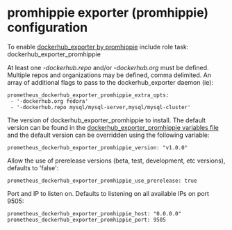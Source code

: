 # promhippie exporter (promhippie) configuration

To enable [dockerhub_exporter by promhippie](https://github.com/promhippie/dockerhub_exporter) include role task: dockerhub_exporter_promhippie

At least one *-dockerhub.repo* and/or *-dockerhub.org* must be defined. Multiple repos and organizations may be defined, comma delimited. An array of additional flags to pass to the dockerhub_exporter daemon (ie):

    prometheus_dockerhub_exporter_promhippie_extra_opts:
     - '-dockerhub.org fedora'
     - '-dockerhub.repo mysql/mysql-server,mysql/mysql-cluster'

The version of dockerhub_exporter_promhippie to install. The default version can be found in the [dockerhub_exporter_promhippie variables file](../vars/software/dockerhub_exporter_promhippie.yml) and the default version can be overridden using the following variable:

    prometheus_dockerhub_exporter_promhippie_version: "v1.0.0"

Allow the use of prerelease versions (beta, test, development, etc versions), defaults to 'false':

    prometheus_dockerhub_exporter_promhippie_use_prerelease: true

Port and IP to listen on. Defaults to listening on all available IPs on port 9505:

    prometheus_dockerhub_exporter_promhippie_host: "0.0.0.0"
    prometheus_dockerhub_exporter_promhippie_port: 9505
